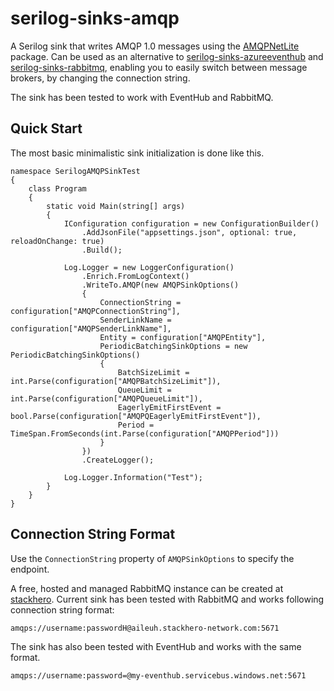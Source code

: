 

# serilog-sinks-amqp

A Serilog sink that writes AMQP 1.0 messages using the [AMQPNetLite](https://www.nuget.org/packages/AMQPNetLite/) package. Can be used as an alternative to [serilog-sinks-azureeventhub](https://github.com/serilog/serilog-sinks-azureeventhub) and [serilog-sinks-rabbitmq](https://github.com/steffenlyng/serilog-sinks-rabbitmq), enabling you to easily switch between message brokers, by changing the connection string.

The sink has been tested to work with EventHub and RabbitMQ.

## Quick Start

The most basic minimalistic sink initialization is done like this.

```
namespace SerilogAMQPSinkTest
{
    class Program
    {
        static void Main(string[] args)
        {
            IConfiguration configuration = new ConfigurationBuilder()
                .AddJsonFile("appsettings.json", optional: true, reloadOnChange: true)
                .Build();

            Log.Logger = new LoggerConfiguration()
                .Enrich.FromLogContext()
                .WriteTo.AMQP(new AMQPSinkOptions()
                {
                    ConnectionString = configuration["AMQPConnectionString"],
                    SenderLinkName = configuration["AMQPSenderLinkName"],
                    Entity = configuration["AMQPEntity"],
                    PeriodicBatchingSinkOptions = new PeriodicBatchingSinkOptions()
                    {
                        BatchSizeLimit = int.Parse(configuration["AMQPBatchSizeLimit"]),
                        QueueLimit = int.Parse(configuration["AMQPQueueLimit"]),
                        EagerlyEmitFirstEvent = bool.Parse(configuration["AMQPQEagerlyEmitFirstEvent"]),
                        Period = TimeSpan.FromSeconds(int.Parse(configuration["AMQPPeriod"]))
                    }
                })
                .CreateLogger();
            
            Log.Logger.Information("Test");
        }
    }
}
```
## Connection String Format

Use the `ConnectionString` property of `AMQPSinkOptions` to specify the endpoint.

A free, hosted and managed RabbitMQ instance can be created at [stackhero](https://www.stackhero.io). Current sink has been tested with RabbitMQ and works following connection string format:
```
amqps://username:passwordH@aileuh.stackhero-network.com:5671
```
The sink has also been tested with EventHub and works with the same format.

`amqps://username:password=@my-eventhub.servicebus.windows.net:5671`
